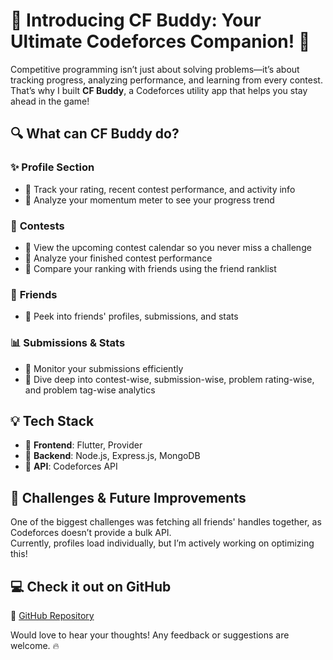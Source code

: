 # 🚀 **Introducing CF Buddy: Your Ultimate Codeforces Companion!** 🚀  

Competitive programming isn’t just about solving problems—it’s about tracking progress, analyzing performance, and learning from every contest. That’s why I built **CF Buddy**, a Codeforces utility app that helps you stay ahead in the game!  

## 🔍 What can CF Buddy do?  

### ✨ **Profile Section**  
- 🔹 Track your rating, recent contest performance, and activity info  
- 🔹 Analyze your momentum meter to see your progress trend  

### 📅 **Contests**  
- 🔹 View the upcoming contest calendar so you never miss a challenge  
- 🔹 Analyze your finished contest performance  
- 🔹 Compare your ranking with friends using the friend ranklist  

### 👥 **Friends**  
- 🔹 Peek into friends' profiles, submissions, and stats  

### 📊 **Submissions & Stats**  
- 🔹 Monitor your submissions efficiently  
- 🔹 Dive deep into contest-wise, submission-wise, problem rating-wise, and problem tag-wise analytics  

## 💡 **Tech Stack**  
- 🔹 **Frontend**: Flutter, Provider  
- 🔹 **Backend**: Node.js, Express.js, MongoDB  
- 🔹 **API**: Codeforces API  

## 🚧 **Challenges & Future Improvements**  
One of the biggest challenges was fetching all friends' handles together, as Codeforces doesn’t provide a bulk API.  
Currently, profiles load individually, but I’m actively working on optimizing this!  

## 💻 Check it out on GitHub  
🔗 [GitHub Repository](https://github.com/ParthKulkarni445/Code_Buddy_App) 

Would love to hear your thoughts! Any feedback or suggestions are welcome. 🔥  
